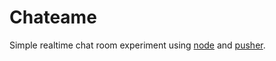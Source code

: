 # Chateame

Simple realtime chat room experiment using [node](http://nodejs.org/) and
[pusher](http://pusher.com/).
